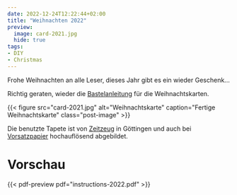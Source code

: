 ```yaml
---
date: 2022-12-24T12:22:44+02:00
title: "Weihnachten 2022"
preview:
  image: card-2021.jpg
  hide: true
tags:
- DIY
- Christmas
---
```


Frohe Weihnachten an alle Leser, dieses Jahr gibt es ein wieder Geschenk...
<!--more-->

Richtig geraten, wieder die [Bastelanleitung](./instructions-2022.pdf) für die Weihnachtskarten.

{{< figure src="card-2021.jpg" alt="Weihnachtskarte" caption="Fertige Weihnachtskarte"  class="post-image" >}}

Die benutzte Tapete ist von [Zeitzeug](http://zeitzeug.de/) in Göttingen und auch bei [Vorsatzpapier](https://vorsatzpapier.projektemacher.org/post/tapete-17/) hochauflösend abgebildet.

# Vorschau

{{< pdf-preview pdf="instructions-2022.pdf" >}}
